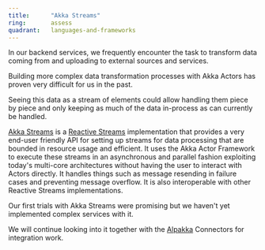 ```yaml
---
title:      "Akka Streams"
ring:       assess
quadrant:   languages-and-frameworks
---
```


In our backend services, we frequently encounter the task to transform data coming from and uploading to external sources and services.

Building more complex data transformation processes with Akka Actors has proven very difficult for us in the past.

Seeing this data as a stream of elements could allow handling them piece by piece and only keeping as much of the data in-process as can currently be handled.

[Akka Streams](http://doc.akka.io/docs/akka/current/scala/stream/index.html) is a [Reactive Streams](http://www.reactive-streams.org/) implementation that provides a very end-user friendly API for setting up streams for data processing that are bounded in resource usage and efficient.
It uses the Akka Actor Framework to execute these streams in an asynchronous and parallel fashion exploiting today's multi-core architectures without having the user to interact with Actors directly.
It handles things such as message resending in failure cases and preventing message overflow. It is also interoperable with other Reactive Streams implementations.

Our first trials with Akka Streams were promising but we haven't yet implemented complex services with it.

We will continue looking into it together with the [Alpakka](/languages-and-frameworks/alpakka/) Connectors for integration
work.
